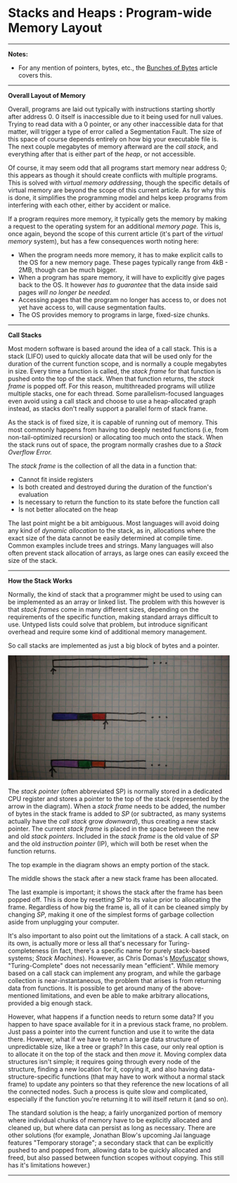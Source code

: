 # Stacks and Heaps : Program-wide Memory Layout

---

**Notes:**
* For any mention of pointers, bytes, etc., the [Bunches of Bytes](bunchesofbytes.md) article covers this.

---

**Overall Layout of Memory**

Overall, programs are laid out typically with instructions starting shortly after address 0. 0 itself is inaccessible due to it being used for null values. Trying to read data with a 0 pointer, or any other inaccessible data for that matter, will trigger a type of error called a Segmentation Fault. The size of this space of course depends entirely on how big your executable file is. The next couple megabytes of memory afterward are the *call stack*, and everything after that is either part of the *heap*, or not accessible.

Of course, it may seem odd that all programs start memory near address 0; this appears as though it should create conflicts with multiple programs. This is solved with *virtual memory addressing*, though the specific details of virtual memory are beyond the scope of this current article. As for why this is done, it simplifies the programming model and helps keep programs from interfering with each other, either by accident or malice.

If a program requires more memory, it typically gets the memory by making a request to the operating system for an additional *memory page.* This is, once again, beyond the scope of this current article (it's part of the *virtual memory* system), but has a few consequences worth noting here:
  * When the program needs more memory, it has to make explicit calls to the OS for a new memory page. These pages typically range from 4kB - 2MB, though can be much bigger.
  * When a program has spare memory, it will have to explicitly give pages back to the OS. It however *has to guarantee* that the data inside said pages *will no longer be needed.*
  * Accessing pages that the program no longer has access to, or does not yet have access to, will cause segmentation faults.
  * The OS provides memory to programs in large, fixed-size chunks.

---

**Call Stacks**

Most modern software is based around the idea of a call stack. This is a stack (LIFO) used to quickly allocate data that will be used only for the duration of the current function scope, and is normally a couple megabytes in size. Every time a function is called, the *stack frame* for that function is pushed onto the top of the stack. When that function returns, the *stack frame* is popped off. For this reason, multithreaded programs will utilize multiple stacks, one for each thread. Some parallelism-focused languages even avoid using a call stack and choose to use a heap-allocated graph instead, as stacks don't really support a parallel form of stack frame.

As the stack is of fixed size, it is capable of running out of memory. This most commonly happens from having too deeply nested functions (i.e, from non-tail-optimized recursion) or allocating too much onto the stack. When the stack runs out of space, the program normally crashes due to a *Stack Overflow Error.*

The *stack frame* is the collection of all the data in a function that:
  * Cannot fit inside registers
  * Is both created and destroyed during the duration of the function's evaluation
  * Is necessary to return the function to its state before the function call
  * Is not better allocated on the heap

The last point might be a bit ambiguous. Most languages will avoid doing any kind of *dynamic allocation* to the stack, as in, allocations where the exact size of the data cannot be easily determined at compile time. Common examples include trees and strings. Many languages will also often prevent stack allocation of arrays, as large ones can easily exceed the size of the stack.

---

**How the Stack Works**

Normally, the kind of stack that a programmer might be used to using can be implemented as an array or linked list. The problem with this however is that *stack frames* come in many different sizes, depending on the requirements of the specific function, making standard arrays difficult to use. Untyped lists could solve that problem, but introduce significant overhead and require some kind of additional memory management.

So call stacks are implemented as just a big block of bytes and a pointer.

![Call Stacks](../../images/stacklayout.jpg)

The *stack pointer* (often abbreviated SP) is normally stored in a dedicated CPU register and stores a pointer to the top of the stack (represented by the arrow in the diagram). When a *stack frame* needs to be added, the number of bytes in the stack frame is added to *SP* (or subtracted, as many systems actually have the *call stack* grow *downward*), thus creating a new stack pointer. The current *stack frame* is placed in the space between the new and old *stack pointers*. Included in the *stack frame* is the old value of *SP* and the old *instruction pointer* (IP), which will both be reset when the function returns.

The top example in the diagram shows an empty portion of the stack.

The middle shows the stack after a new stack frame has been allocated.

The last example is important; it shows the stack after the frame has been popped off. This is done by resetting *SP* to its value prior to allocating the frame. Regardless of how big the frame is, all of it can be cleaned simply by changing *SP*, making it one of the simplest forms of garbage collection aside from unplugging your computer.

It's also important to also point out the limitations of a stack. A call stack, on its own, is actually more or less all that's necessary for Turing-completeness (in fact, there's a specific name for purely stack-based systems; *Stack Machines*). However, as Chris Domas's [Movfuscator](https://github.com/xoreaxeaxeax/movfuscator) shows, "Turing-Complete" does not necessarily mean "efficient". While memory based on a call stack can implement any program, and while the garbage collection is near-instantaneous, the problem that arises is from returning data from functions. It is possible to get around many of the above-mentioned limitations, and even be able to make arbitrary allocations, provided a big enough stack.

However, what happens if a function needs to return some data? If you happen to have space available for it in a previous stack frame, no problem. Just pass a pointer into the current function and use it to write the data there. However, what if we have to return a large data structure of unpredictable size, like a tree or graph? In this case, our only real option is to allocate it on the top of the stack and then *move* it. Moving complex data structures isn't simple; it requires going through every node of the structure, finding a new location for it, copying it, and also having data-structure-specific functions (that may have to work without a normal stack frame) to update any pointers so that they reference the new locations of all the connected nodes. Such a process is quite slow and complicated, especially if the function you're returning it to will itself return it (and so on).

The standard solution is the heap; a fairly unorganized portion of memory where individual chunks of memory have to be explicitly allocated and cleaned up, but where data can persist as long as necessary. There are other solutions (for example, Jonathan Blow's upcoming Jai language features "Temporary storage"; a secondary stack that can be explicitly pushed to and popped from, allowing data to be quickly allocated and freed, but also passed between function scopes without copying. This still has it's limitations however.)

---
